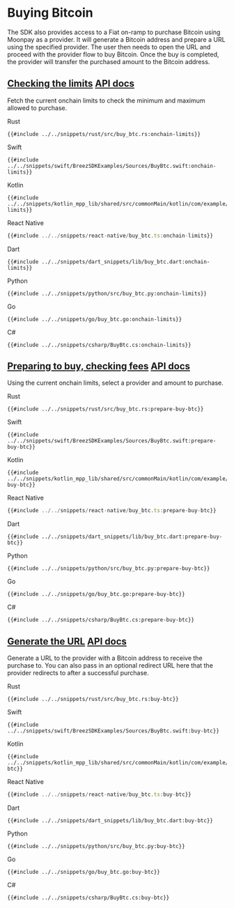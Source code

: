 # Buying Bitcoin

The SDK also provides access to a Fiat on-ramp to purchase Bitcoin using Moonpay as a provider. It will generate a Bitcoin address and prepare a URL using the specified provider. The user then needs to open the URL and proceed with the provider flow to buy Bitcoin. Once the buy is completed, the provider will transfer the purchased amount to the Bitcoin address.

<h2 id="checking-the-limits">
    <a class="header" href="#checking-the-limits">Checking the limits</a>
    <a class="tag" target="_blank" href="https://breez.github.io/breez-sdk-liquid/breez_sdk_liquid/sdk/struct.LiquidSdk.html#method.fetch_onchain_limits">API docs</a>
</h2>

Fetch the current onchain limits to check the minimum and maximum allowed to purchase.

<custom-tabs category="lang">

<div slot="title">Rust</div>
<section>

```rust,ignore
{{#include ../../snippets/rust/src/buy_btc.rs:onchain-limits}}
```
</section>

<div slot="title">Swift</div>
<section>

```swift,ignore
{{#include ../../snippets/swift/BreezSDKExamples/Sources/BuyBtc.swift:onchain-limits}}
```
</section>

<div slot="title">Kotlin</div>
<section>

```kotlin,ignore
{{#include ../../snippets/kotlin_mpp_lib/shared/src/commonMain/kotlin/com/example/kotlinmpplib/BuyBtc.kt:onchain-limits}}
```
</section>

<div slot="title">React Native</div>
<section>

```typescript
{{#include ../../snippets/react-native/buy_btc.ts:onchain-limits}}
```
</section>

<div slot="title">Dart</div>
<section>

```dart,ignore
{{#include ../../snippets/dart_snippets/lib/buy_btc.dart:onchain-limits}}
```
</section>

<div slot="title">Python</div>
<section>

```python,ignore 
{{#include ../../snippets/python/src/buy_btc.py:onchain-limits}}
```
</section>

<div slot="title">Go</div>
<section>

```go,ignore
{{#include ../../snippets/go/buy_btc.go:onchain-limits}}
```
</section>

<div slot="title">C#</div>
<section>

```cs,ignore
{{#include ../../snippets/csharp/BuyBtc.cs:onchain-limits}}
```
</section>
</custom-tabs>

<h2 id="preparing-to-buy-checking-fees">
    <a class="header" href="#preparing-to-buy-checking-fees">Preparing to buy, checking fees</a>
    <a class="tag" target="_blank" href="https://breez.github.io/breez-sdk-liquid/breez_sdk_liquid/sdk/struct.LiquidSdk.html#method.prepare_buy_bitcoin">API docs</a>
</h2>

Using the current onchain limits, select a provider and amount to purchase.

<custom-tabs category="lang">

<div slot="title">Rust</div>
<section>

```rust,ignore
{{#include ../../snippets/rust/src/buy_btc.rs:prepare-buy-btc}}
```
</section>

<div slot="title">Swift</div>
<section>

```swift,ignore
{{#include ../../snippets/swift/BreezSDKExamples/Sources/BuyBtc.swift:prepare-buy-btc}}
```
</section>

<div slot="title">Kotlin</div>
<section>

```kotlin,ignore
{{#include ../../snippets/kotlin_mpp_lib/shared/src/commonMain/kotlin/com/example/kotlinmpplib/BuyBtc.kt:prepare-buy-btc}}
```
</section>

<div slot="title">React Native</div>
<section>

```typescript
{{#include ../../snippets/react-native/buy_btc.ts:prepare-buy-btc}}
```
</section>

<div slot="title">Dart</div>
<section>

```dart,ignore
{{#include ../../snippets/dart_snippets/lib/buy_btc.dart:prepare-buy-btc}}
```
</section>

<div slot="title">Python</div>
<section>

```python,ignore 
{{#include ../../snippets/python/src/buy_btc.py:prepare-buy-btc}}
```
</section>

<div slot="title">Go</div>
<section>

```go,ignore
{{#include ../../snippets/go/buy_btc.go:prepare-buy-btc}}
```
</section>

<div slot="title">C#</div>
<section>

```cs,ignore
{{#include ../../snippets/csharp/BuyBtc.cs:prepare-buy-btc}}
```
</section>
</custom-tabs>

<h2 id="generate-the-url">
    <a class="header" href="#generate-the-url">Generate the URL</a>
    <a class="tag" target="_blank" href="https://breez.github.io/breez-sdk-liquid/breez_sdk_liquid/sdk/struct.LiquidSdk.html#method.buy_bitcoin">API docs</a>
</h2>

Generate a URL to the provider with a Bitcoin address to receive the purchase to. You can also pass in an optional redirect URL here that the provider redirects to after a successful purchase.

<custom-tabs category="lang">

<div slot="title">Rust</div>
<section>

```rust,ignore
{{#include ../../snippets/rust/src/buy_btc.rs:buy-btc}}
```
</section>

<div slot="title">Swift</div>
<section>

```swift,ignore
{{#include ../../snippets/swift/BreezSDKExamples/Sources/BuyBtc.swift:buy-btc}}
```
</section>

<div slot="title">Kotlin</div>
<section>

```kotlin,ignore
{{#include ../../snippets/kotlin_mpp_lib/shared/src/commonMain/kotlin/com/example/kotlinmpplib/BuyBtc.kt:buy-btc}}
```
</section>

<div slot="title">React Native</div>
<section>

```typescript
{{#include ../../snippets/react-native/buy_btc.ts:buy-btc}}
```
</section>

<div slot="title">Dart</div>
<section>

```dart,ignore
{{#include ../../snippets/dart_snippets/lib/buy_btc.dart:buy-btc}}
```
</section>

<div slot="title">Python</div>
<section>

```python,ignore 
{{#include ../../snippets/python/src/buy_btc.py:buy-btc}}
```
</section>

<div slot="title">Go</div>
<section>

```go,ignore
{{#include ../../snippets/go/buy_btc.go:buy-btc}}
```
</section>

<div slot="title">C#</div>
<section>

```cs,ignore
{{#include ../../snippets/csharp/BuyBtc.cs:buy-btc}}
```
</section>
</custom-tabs>
